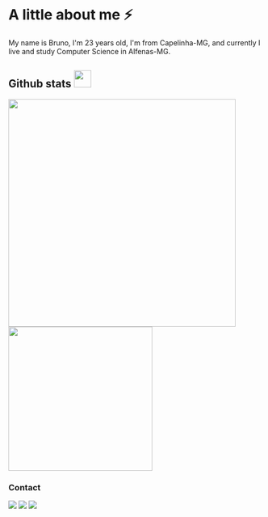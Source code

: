 # A little about me ⚡
My name is Bruno, I'm 23 years old, I'm from Capelinha-MG, and currently I live and study Computer Science in Alfenas-MG.

## Github stats  <img src="https://creazilla-store.fra1.digitaloceanspaces.com/icons/7914417/github-icon-md.png" style="top: width: 34px; height: 34px;" />
<img src="https://github-readme-stats.vercel.app/api?username=brunomartins009&show_icons=true&theme=radical&show_icons=true" style="width: 450px;" />
<img src="https://github-readme-stats.vercel.app/api/top-langs/?username=brunomartins009&theme=radical" style="width: 285px;" />

### Contact
[<img src="https://img.shields.io/badge/twitter-%231DA1F2.svg?&style=for-the-badge&logo=twitter&logoColor=white" />](https://twitter.com/brunomartins009) [<img src = "https://img.shields.io/badge/instagram-%23E4405F.svg?&style=for-the-badge&logo=instagram&logoColor=white">](https://www.instagram.com/brunomartins009/) [<img src = "https://img.shields.io/badge/Gmail-D14836?style=for-the-badge&logo=gmail&logoColor=white"/>](mailto:martinscordeiro009@gmail.com)
